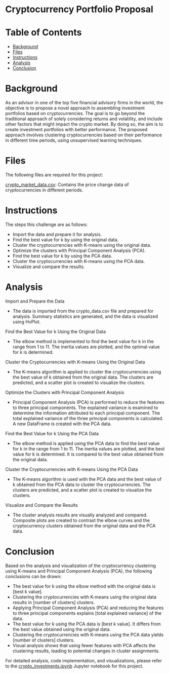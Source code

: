 # Cryptocurrency Portfolio Proposal 

# Table of Contents
* [Background](#Background)
* [Files](#Files)
* [Instructions](#Instructions)
* [Analysis](#Analysis)
* [Conclusion](#Conclusion)


# Background
As an advisor in one of the top five financial advisory firms in the world, the objective is to propose a novel approach to assembling investment portfolios based on cryptocurrencies. The goal is to go beyond the traditional approach of solely considering returns and volatility, and include other factors that might impact the crypto market. By doing so, the aim is to create investment portfolios with better performance. The proposed approach involves clustering cryptocurrencies based on their performance in different time periods, using unsupervised learning techniques.

# Files
The following files are required for this project:

[crypto_market_data.csv](crypto_market_data.csv): Contains the price change data of cryptocurrencies in different periods.

# Instructions
The steps this challenge are as follows:

* Import the data and prepare it for analysis.
* Find the best value for k by using the original data.
* Cluster the cryptocurrencies with K-means using the original data.
* Optimize the clusters with Principal Component Analysis (PCA).
* Find the best value for k by using the PCA data.
* Cluster the cryptocurrencies with K-means using the PCA data.
* Visualize and compare the results.

# Analysis
Import and Prepare the Data
* The data is imported from the crypto_data.csv file and prepared for analysis. Summary statistics are generated, and the data is visualized using HvPlot.

Find the Best Value for k Using the Original Data
* The elbow method is implemented to find the best value for k in the range from 1 to 11. The inertia values are plotted, and the optimal value for k is determined.

Cluster the Cryptocurrencies with K-means Using the Original Data
* The K-means algorithm is applied to cluster the cryptocurrencies using the best value of k obtained from the original data. The clusters are predicted, and a scatter plot is created to visualize the clusters.

Optimize the Clusters with Principal Component Analysis
* Principal Component Analysis (PCA) is performed to reduce the features to three principal components. The explained variance is examined to determine the information attributed to each principal component. The total explained variance of the three principal components is calculated. A new DataFrame is created with the PCA data.

Find the Best Value for k Using the PCA Data
* The elbow method is applied using the PCA data to find the best value for k in the range from 1 to 11. The inertia values are plotted, and the best value for k is determined. It is compared to the best value obtained from the original data.

Cluster the Cryptocurrencies with K-means Using the PCA Data
* The K-means algorithm is used with the PCA data and the best value of k obtained from the PCA data to cluster the cryptocurrencies. The clusters are predicted, and a scatter plot is created to visualize the clusters.

Visualize and Compare the Results
* The cluster analysis results are visually analyzed and compared. Composite plots are created to contrast the elbow curves and the cryptocurrency clusters obtained from the original data and the PCA data.

# Conclusion
Based on the analysis and visualization of the cryptocurrency clustering using K-means and Principal Component Analysis (PCA), the following conclusions can be drawn:

* The best value for k using the elbow method with the original data is [best k value].
* Clustering the cryptocurrencies with K-means using the original data results in [number of clusters] clusters.
* Applying Principal Component Analysis (PCA) and reducing the features to three principal components explains [total explained variance] of the data.
* The best value for k using the PCA data is [best k value]. It differs from the best value obtained using the original data.
* Clustering the cryptocurrencies with K-means using the PCA data yields [number of clusters] clusters.
* Visual analysis shows that using fewer features with PCA affects the clustering results, leading to potential changes in cluster assignments.

For detailed analysis, code implementation, and visualizations, please refer to the [crypto_investments.ipynb](Crypto_investments.ipynb) Jupyter notebook for this project.

